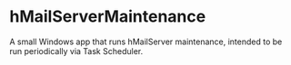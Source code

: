 # hMailServerMaintenance
A small Windows app that runs hMailServer maintenance, intended to be run periodically via Task Scheduler.
